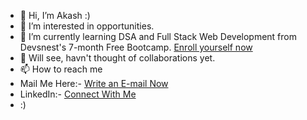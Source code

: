 - 👋 Hi, I’m Akash :)
- 👀 I’m interested in opportunities.
- 🌱 I’m currently learning DSA and Full Stack Web Development from Devsnest's 7-month Free Bootcamp. [Enroll yourself now](https://devsnest.in/)
- 💞️ Will see, havn't thought of collaborations yet.
- 📫 How to reach me 
- Mail Me Here:- [Write an E-mail Now](mailto:aakashjangra2002@gmail.com) 
- LinkedIn:- [Connect With Me](https://www.linkedin.com/in/akashj01/) 
- :) 

<!---
AkashsRepositories/AkashsRepositories is a ✨ special ✨ repository because its `README.md` (this file) appears on your GitHub profile.
You can click the Preview link to take a look at your changes.
--->
